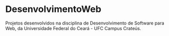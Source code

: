 # DesenvolvimentoWeb

Projetos desenvolvidos na disciplina de Desenvolvimento de Software para Web, da Universidade Federal do Ceará - UFC Campus Crateús.
